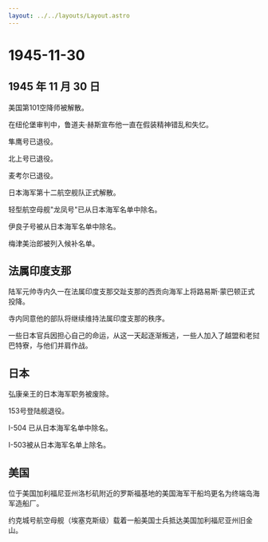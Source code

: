 ```yaml
---
layout: ../../layouts/Layout.astro
---
```


# 1945-11-30

## 1945 年 11 月 30 日

美国第101空降师被解散。

在纽伦堡审判中，鲁道夫·赫斯宣布他一直在假装精神错乱和失忆。

隼鹰号已退役。

北上号已退役。

麦考尔已退役。

日本海军第十二航空舰队正式解散。

轻型航空母舰"龙凤号"已从日本海军名单中除名。

伊良子号被从日本海军名单中除名。

梅津美治郎被列入候补名单。

## 法属印度支那

陆军元帅寺内久一在法属印度支那交趾支那的西贡向海军上将路易斯·蒙巴顿正式投降。

寺内同意他的部队将继续维持法属印度支那的秩序。

一些日本官兵因担心自己的命运，从这一天起逐渐叛逃，一些人加入了越盟和老挝巴特寮，与他们并肩作战。

## 日本

弘康亲王的日本海军职务被废除。

153号登陆舰退役。

I-504 已从日本海军名单中除名。

I-503被从日本海军名单上除名。

## 美国

位于美国加利福尼亚州洛杉矶附近的罗斯福基地的美国海军干船坞更名为终端岛海军造船厂。

约克城号航空母舰（埃塞克斯级）载着一船美国士兵抵达美国加利福尼亚州旧金山。